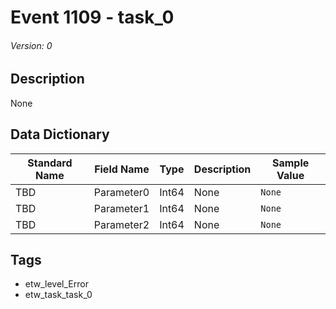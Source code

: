 # Event 1109 - task_0
###### Version: 0

## Description
None

## Data Dictionary
|Standard Name|Field Name|Type|Description|Sample Value|
|---|---|---|---|---|
|TBD|Parameter0|Int64|None|`None`|
|TBD|Parameter1|Int64|None|`None`|
|TBD|Parameter2|Int64|None|`None`|

## Tags
* etw_level_Error
* etw_task_task_0